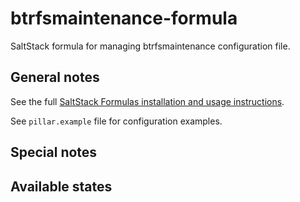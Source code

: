 # btrfsmaintenance-formula

SaltStack formula for managing btrfsmaintenance configuration file.

## General notes

See the full [SaltStack Formulas installation and usage instructions](https://docs.saltstack.com/en/latest/topics/development/conventions/formulas.html).

See `pillar.example` file for configuration examples.

## Special notes

## Available states

